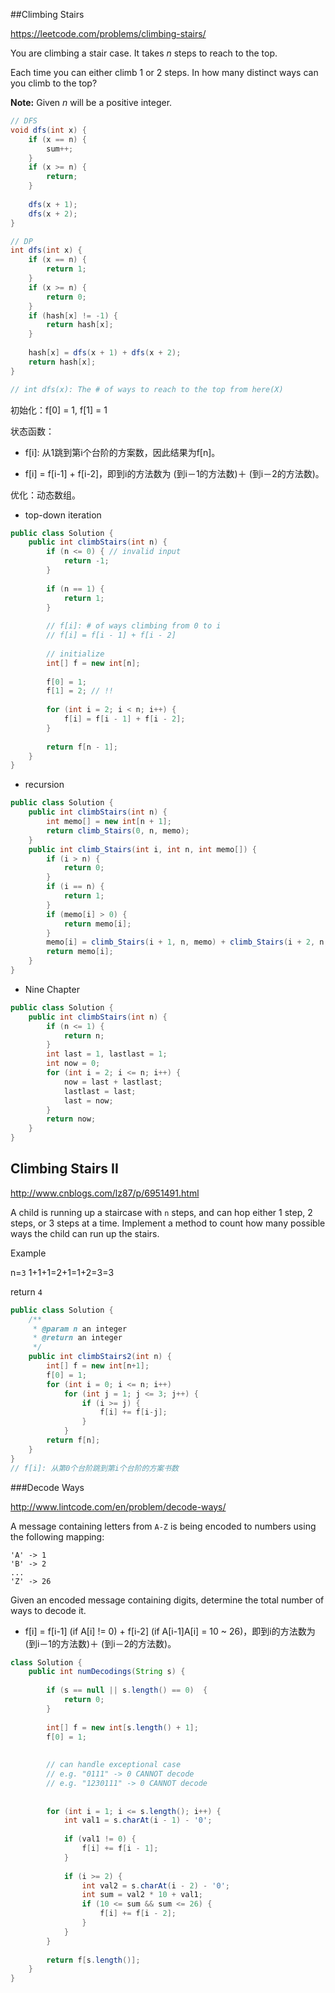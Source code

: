 ##Climbing Stairs

https://leetcode.com/problems/climbing-stairs/

You are climbing a stair case. It takes *n* steps to reach to the top.

Each time you can either climb 1 or 2 steps. In how many distinct ways can you climb to the top?

**Note:** Given *n* will be a positive integer.





```java
// DFS
void dfs(int x) {
    if (x == n) {
        sum++;
    }
    if (x >= n) {
        return;
    }
  
    dfs(x + 1);
    dfs(x + 2);
}

// DP
int dfs(int x) {
    if (x == n) {
        return 1;
    }
    if (x >= n) {
        return 0;
    }
  	if (hash[x] != -1) {
        return hash[x]; 
    }
     
    hash[x] = dfs(x + 1) + dfs(x + 2);
  	return hash[x];
}

// int dfs(x): The # of ways to reach to the top from here(X)
```







初始化：f[0] = 1, f[1] = 1

状态函数：

* f[i]: 从1跳到第i个台阶的方案数，因此结果为f[n]。


* f[i] = f[i-1] + f[i-2]，即到i的方法数为 (到i－1的方法数)＋ (到i－2的方法数)。

优化：动态数组。



* top-down iteration

```java
public class Solution {
    public int climbStairs(int n) {
        if (n <= 0) { // invalid input
            return -1;
        }
      
        if (n == 1) {
            return 1;
        }
      
        // f[i]: # of ways climbing from 0 to i
        // f[i] = f[i - 1] + f[i - 2]
        
        // initialize
        int[] f = new int[n];
        
        f[0] = 1;
        f[1] = 2; // !!
        
        for (int i = 2; i < n; i++) {
            f[i] = f[i - 1] + f[i - 2];
        }
        
        return f[n - 1];
    }
}
```



* recursion 

```java
public class Solution {
    public int climbStairs(int n) {
        int memo[] = new int[n + 1];
        return climb_Stairs(0, n, memo);
    }
    public int climb_Stairs(int i, int n, int memo[]) {
        if (i > n) {
            return 0;
        }
        if (i == n) {
            return 1;
        }
        if (memo[i] > 0) {
            return memo[i];
        }
        memo[i] = climb_Stairs(i + 1, n, memo) + climb_Stairs(i + 2, n, memo);
        return memo[i];
    }
}
```



* Nine Chapter

```java
public class Solution {
    public int climbStairs(int n) {
        if (n <= 1) {
            return n;
        }
        int last = 1, lastlast = 1;
        int now = 0;
        for (int i = 2; i <= n; i++) {
            now = last + lastlast;
            lastlast = last;
            last = now;
        }
        return now;
    }
}
```





## Climbing Stairs II

http://www.cnblogs.com/lz87/p/6951491.html

A child is running up a staircase with `n` steps, and can hop either 1 step, 2 steps, or 3 steps at a time. Implement a method to count how many possible ways the child can run up the stairs.

Example

n=`3`
1+1+1=2+1=1+2=3=3

return `4`





```java
public class Solution {
    /**
     * @param n an integer
     * @return an integer
     */
    public int climbStairs2(int n) {
        int[] f = new int[n+1];
        f[0] = 1; 
        for (int i = 0; i <= n; i++) 
            for (int j = 1; j <= 3; j++) {
                if (i >= j) {
                    f[i] += f[i-j];
                }
            }
        return f[n];
    }
}
// f[i]: 从第0个台阶跳到第i个台阶的方案书数
```





###Decode Ways

http://www.lintcode.com/en/problem/decode-ways/

A message containing letters from `A-Z` is being encoded to numbers using the following mapping:

```
'A' -> 1
'B' -> 2
...
'Z' -> 26

```

Given an encoded message containing digits, determine the total number of ways to decode it.



* f[i] = f[i-1] (if A[i] != 0) + f[i-2] (if A[i-1]A[i] = 10 ~ 26)，即到i的方法数为 (到i－1的方法数)＋ (到i－2的方法数)。

```java
class Solution {
    public int numDecodings(String s) {
        
        if (s == null || s.length() == 0)  {
            return 0;
        }
        
        int[] f = new int[s.length() + 1];
        f[0] = 1;
        
        
        // can handle exceptional case
        // e.g. "0111" -> 0 CANNOT decode
        // e.g. "1230111" -> 0 CANNOT decode
        
        
        for (int i = 1; i <= s.length(); i++) {
            int val1 = s.charAt(i - 1) - '0';
            
            if (val1 != 0) {
                f[i] += f[i - 1];
            }
            
            if (i >= 2) {
                int val2 = s.charAt(i - 2) - '0';
                int sum = val2 * 10 + val1;    
                if (10 <= sum && sum <= 26) {
                    f[i] += f[i - 2];
                }
            }
        }
        
        return f[s.length()];
    }
}
```

